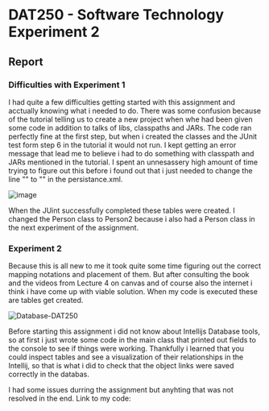 # DAT250 - Software Technology Experiment 2

## Report

### Difficulties with Experiment 1

I had quite a few difficulties getting started with this assignment and acctually knowing what i needed to do. There was some confusion because of the tutorial telling us to create a new project when whe had been given some code in addition to talks of libs, classpaths and JARs. 
The code ran perfectly fine at the first step, but when i created the classes and the JUnit test form step 6 in the tutorial it would not run. I kept getting an error message that lead me to believe i had to do something with classpath and JARs mentioned in the tutorial. I spent an unnesassery high amount of time trying to figure out this before i found out that i just needed to change the line "<persistence-unit name="todos" transaction-type="RESOURCE_LOCAL">" to "<persistence-unit name="people" transaction-type="RESOURCE_LOCAL">" in the persistance.xml.

![image](https://user-images.githubusercontent.com/46966246/133003867-17899841-a591-4823-98fb-9648c8c09cdf.png)

When the JUint successfully completed these tables were created. I changed the Person class to Person2 because i also had a Person class in the next experiment of the assignment.

### Experiment 2

Because this is all new to me it took quite some time figuring out the correct mapping notations and placement of them. But after consulting the book and the videos from Lecture 4 on canvas and of course also the internet i think i have come up with viable solution. When my code is executed these are tables get created.
 
 ![Database-DAT250](https://user-images.githubusercontent.com/46966246/133004113-af2b34a6-3a42-4eb2-8704-d0c8d05b221e.png)

Before starting this assignment i did not know about Intellijs Database tools, so at first i just wrote some code in the main class that printed out fields to the console to see if things were working. Thankfully i learned that you could inspect tables and see a visualization of their relationships in the Intellij, so that is what i did to check that the object links were saved correctly in the databas.
 
I had some issues durring the assignment but anyhting that was not resolved in the end.
Link to my code:
